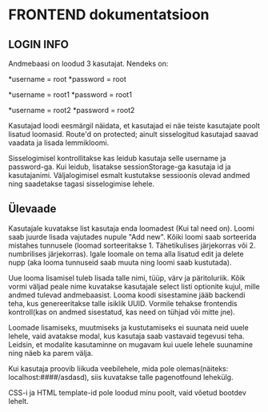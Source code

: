 # FRONTEND dokumentatsioon 

## LOGIN INFO 
Andmebaasi on loodud 3 kasutajat. Nendeks on:

*username = root
*password = root

*username = root1
*password = root1

*username = root2
*password = root2

Kasutajad loodi eesmärgil näidata, et kasutajad ei näe teiste kasutajate poolt lisatud loomasid. Route'd on protected; ainult sisselogitud kasutajad saavad vaadata ja lisada lemmikloomi.

Sisselogimisel kontrollitakse kas leidub kasutaja selle username ja password-ga. Kui leidub, lisatakse sessionStorage-ga kasutaja id ja kasutajanimi.
Väljalogimisel esmalt kustutakse sessioonis olevad andmed ning saadetakse tagasi sisselogimise lehele.

## Ülevaade

Kasutajale kuvatakse list kasutaja enda loomadest (Kui tal need on). Loomi saab juurde lisada vajutades nupule "Add new". Kõiki loomi saab sorteerida mistahes tunnusele (loomad sorteeritakse 1. Tähetikulises järjekorras või 2. numbrilises järjekorras).
Igale loomale on tema alla lisatud edit ja delete nupp (aka looma tunnuseid saab muuta ning loomi saab kustutada).

Uue looma lisamisel tuleb lisada talle nimi, tüüp, värv ja päritoluriik. Kõik vormi väljad peale nime kuvatakse kasutajale select listi optionite kujul, mille andmed tulevad andmebaasist. Looma koodi sisestamine jääb backendi teha, kus genereeritakse talle isiklik UUID. Vormile tehakse frontendis kontroll(kas on andmed sisestatud, kas need on tühjad või mitte jne).

Loomade lisamiseks, muutmiseks ja kustutamiseks ei suunata neid uuele lehele, vaid avatakse modal, kus kasutaja saab vastavaid tegevusi teha. Leidsin, et modalite kasutaminne on mugavam kui uuele lehele suunamine ning näeb ka parem välja.

Kui kasutaja proovib liikuda veebilehele, mida pole olemas(näiteks: localhost:####/asdasd), siis kuvatakse talle pagenotfound lehekülg.

CSS-i ja HTML template-id pole loodud minu poolt, vaid võetud bootdev lehelt.
